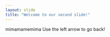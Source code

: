 ```yaml
---
layout: slide
title: "Welcome to our second slide!"
---
```

mimamamemima
Use the left arrow to go back!
